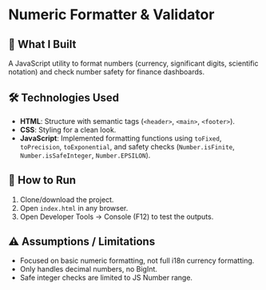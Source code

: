 # Numeric Formatter & Validator

## 📌 What I Built
A JavaScript utility to format numbers (currency, significant digits, scientific notation) and check number safety for finance dashboards.

## 🛠️ Technologies Used
- **HTML**: Structure with semantic tags (`<header>`, `<main>`, `<footer>`).
- **CSS**: Styling for a clean look.
- **JavaScript**: Implemented formatting functions using `toFixed`, `toPrecision`, `toExponential`, and safety checks (`Number.isFinite`, `Number.isSafeInteger`, `Number.EPSILON`).

## 🚀 How to Run
1. Clone/download the project.
2. Open `index.html` in any browser.
3. Open Developer Tools → Console (F12) to test the outputs.

## ⚠️ Assumptions / Limitations
- Focused on basic numeric formatting, not full i18n currency formatting.
- Only handles decimal numbers, no BigInt.
- Safe integer checks are limited to JS Number range.
